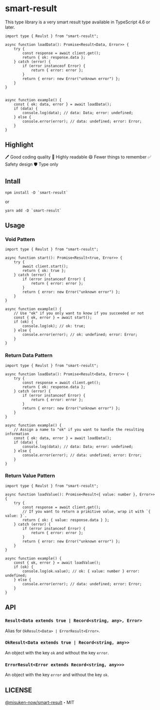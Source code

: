 # smart-result

This type library is a very smart result type available in TypeScript 4.6 or later.

```
import type { Reulst } from "smart-result";

async function loadData(): Promise<Result<Data, Error>> {
    try {
        const response = await client.get();
        return { ok: response.data };
    } catch (error) {
        if (error instanceof Error) {
            return { error: error };
        }
        return { error: new Error("unknown error") };
    }
}


async function example() {
    const { ok: data, error } = await loadData();
    if (data) {
        console.log(data); // data: Data; error: undefined;
    } else {
        console.error(error); // data: undefined; error: Error;
    }
}
```

## Highlight

🖊 Good coding quality
👀 Highly readable
😄 Fewer things to remember
✅ Safety design
🛡 Type only

## Intall

```
npm install -D `smart-result`
```

or

```
yarn add -D `smart-result`
```

## Usage

### Void Pattern

```
import type { Reulst } from "smart-result";

async function start(): Promise<Result<true, Error>> {
    try {
        await client.start();
        return { ok: true };
    } catch (error) {
        if (error instanceof Error) {
            return { error: error };
        }
        return { error: new Error("unknown error") };
    }
}

async function example() {
    // Use "ok" if you only want to know if you succeeded or not
    const { ok, error } = await start();
    if (ok) {
        console.log(ok); // ok: true;
    } else {
        console.error(error); // ok: undefined; error: Error;
    }
}
```

### Return Data Pattern

```
import type { Reulst } from "smart-result";

async function loadData(): Promise<Result<Data, Error>> {
    try {
        const response = await client.get();
        return { ok: response.data };
    } catch (error) {
        if (error instanceof Error) {
            return { error: error };
        }
        return { error: new Error("unknown error") };
    }
}

async function example() {
    // Assign a name to "ok" if you want to handle the resulting information
    const { ok: data, error } = await loadData();
    if (data) {
        console.log(data); // data: Data; error: undefined;
    } else {
        console.error(error); // data: undefined; error: Error;
    }
}
```

### Return Value Pattern

```
import type { Reulst } from "smart-result";

async function loadValue(): Promise<Result<{ value: number }, Error>> {
    try {
        const response = await client.get();
        // If you want to return a primitive value, wrap it with `{ value: }`.
        return { ok: { value: response.data } };
    } catch (error) {
        if (error instanceof Error) {
            return { error: error };
        }
        return { error: new Error("unknown error") };
    }
}

async function example() {
    const { ok, error } = await loadValue();
    if (ok) {
        console.log(ok.value); // ok: { value: number } error: undefined;
    } else {
        console.error(error); // data: undefined; error: Error;
    }
}
```

## API

### `Result<Data extends true | Record<string, any>, Error>`

Alias for `OkResult<Data> | ErrorResult<Error>`.

### `OkResult<Data extends true | Record<string, any>>`

An object with the key `ok` and without the key `error`.

### `ErrorResult<Error extends Record<string, any>>>`

An object with the key `error` and without the key `ok`.

## LICENSE

[@misuken-now/smart-result](https://github.com/misuken-now/smart-result)・MIT
